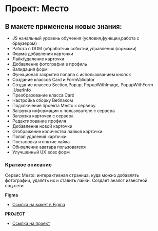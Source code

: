 # Проект: Место

## В макете применены новые знания:

- JS начальный уровень обучения (условия,функции,работа с браузером)
- Работа с DOM (обработчик событий,управления формами)
- Форма добавления карточки
- Лайк/удаление карточки
- Добавление фотографии в профиль
- Валидация форм
- Функционал закрытия попапа с использованием кнопок
- Создание классов Card и FormValidator
- Создание классов Section,Popup, PopupWithImage, PopupWithForm ,UserInfo
- Преобразование класса Card
- Настройка сборку Вебпаком
- Подключение проекта Mesto к серверу.
- Загрузка информации о пользователе с сервера
- Загрузка карточек с сервера
- Редактирование профиля
- Добавление новой карточки
- Отображение количества лайков карточки
- Попап удаления карточки
- Постановка и снятие лайка
- Обновление аватара пользователя
- Улучшенный UX всех форм 

### Краткое описание

Сервис Mesto: интерактивная страница, куда можно добавлять фотографии, удалять их и ставить лайки.
Создает аналог известной соц.сети

**Figma**

- [Ссылка на макет в Figma](https://www.figma.com/file/2cn9N9jSkmxD84oJik7xL7/JavaScript.-Sprint-4?node-id=0%3A1)

**PROJECT**

- [Ссылка на проект](https://mintolime.github.io/mesto/)
